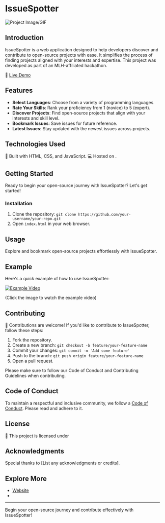 # IssueSpotter

![Project Image/GIF](https://github.com/Mohiit70/Open-Source-Hackfest/blob/main/images/Add%20a%20heading.png?raw=true)

## Introduction

IssueSpotter is a web application designed to help developers discover and contribute to open-source projects with ease. It simplifies the process of finding projects aligned with your interests and expertise. This project was developed as part of an MLH-affiliated hackathon.

🚀 [Live Demo](https://your-live-demo-link-here.com)

## Features

- **Select Languages**: Choose from a variety of programming languages.
- **Rate Your Skills**: Rank your proficiency from 1 (novice) to 5 (expert).
- **Discover Projects**: Find open-source projects that align with your interests and skill level.
- **Bookmark Issues**: Save issues for future reference.
- **Latest Issues**: Stay updated with the newest issues across projects.
  
## Technologies Used

🔧 Built with HTML, CSS, and JavaScript.
💻 Hosted on .

## Getting Started

Ready to begin your open-source journey with IssueSpotter? Let's get started!

### Installation

1. Clone the repository: `git clone https://github.com/your-username/your-repo.git`
2. Open `index.html` in your web browser.

## Usage

Explore and bookmark open-source projects effortlessly with IssueSpotter.

## Example

Here's a quick example of how to use IssueSpotter:

[![Example Video](https://img.youtube.com/vi/your-youtube-video-id/0.jpg)](https://www.youtube.com/watch?v=your-youtube-video-id)

(Click the image to watch the example video)

## Contributing

🎉 Contributions are welcome! If you'd like to contribute to IssueSpotter, follow these steps:

1. Fork the repository.
2. Create a new branch: `git checkout -b feature/your-feature-name`
3. Commit your changes: `git commit -m 'Add some feature'`
4. Push to the branch: `git push origin feature/your-feature-name`
5. Open a pull request.

Please make sure to follow our Code of Conduct and Contributing Guidelines when contributing.

## Code of Conduct

To maintain a respectful and inclusive community, we follow a [Code of Conduct](link-to-code-of-conduct.md). Please read and adhere to it.

## License

📝 This project is licensed under

## Acknowledgments

Special thanks to [List any acknowledgments or credits].

## Explore More

- [Website](https://your-website-link-here.com)
- 
---

Begin your open-source journey and contribute effectively with IssueSpotter!
